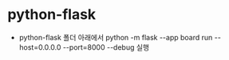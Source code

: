 # python-flask

- python-flask 폴더 아래에서 python -m flask --app board run --host=0.0.0.0 --port=8000 --debug 실행
